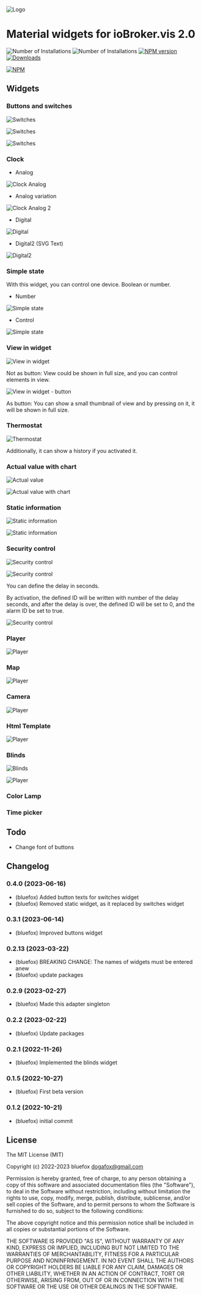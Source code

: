 ![Logo](admin/vis-2-widgets-material.png)
# Material widgets for ioBroker.vis 2.0

![Number of Installations](http://iobroker.live/badges/vis-2-widgets-material-installed.svg) ![Number of Installations](http://iobroker.live/badges/vis-2-widgets-material-stable.svg) [![NPM version](http://img.shields.io/npm/v/iobroker.vis-2-widgets-material.svg)](https://www.npmjs.com/package/iobroker.vis-2-widgets-material)
[![Downloads](https://img.shields.io/npm/dm/iobroker.vis-2-widgets-material.svg)](https://www.npmjs.com/package/iobroker.vis-2-widgets-material)

[![NPM](https://nodei.co/npm/iobroker.vis-2-widgets-material.png?downloads=true)](https://nodei.co/npm/iobroker.vis-2-widgets-material/)

## Widgets
### Buttons and switches
![Switches](img/material-switches.png)

![Switches](img/material-switches-buttons.png)

![Switches](img/material-switches-buttons-2.png)

### Clock
- Analog
 
![Clock Analog](img/material-clock-analog-1.png)
 
- Analog variation

![Clock Analog 2](img/material-clock-analog-2.png)

- Digital

![Digital](img/material-clock-digital-1.png)

- Digital2 (SVG Text)

![Digital2](img/material-clock-digital-2.png)

### Simple state
With this widget, you can control one device. Boolean or number.
- Number

![Simple state](img/material-simple-state-1.png)

- Control

![Simple state](img/material-simple-state-2.png)

### View in widget
![View in widget](img/material-view-in-widget-1.png)

Not as button: View could be shown in full size, and you can control elements in view.

![View in widget - button](img/material-view-in-widget-2.png)

As button: You can show a small thumbnail of view and by pressing on it, it will be shown in full size.

### Thermostat
![Thermostat](img/material-thermostat-1.png)

Additionally, it can show a history if you activated it.

### Actual value with chart
![Actual value](img/material-actual-value-1.png)

![Actual value with chart](img/material-actual-value-2.png)

### Static information
![Static information](img/material-static-info-1.png)

![Static information](img/material-static-info-2.png)

### Security control
![Security control](img/material-security-0.png)

![Security control](img/material-security-1.png)

You can define the delay in seconds.

By activation, the defined ID will be written with number of the delay seconds, 
and after the delay is over, the defined ID will be set to 0, and the alarm ID be set to true.

![Security control](img/material-security-2.png)

### Player
![Player](img/material-player.png)

### Map
![Player](img/material-map-1.png)

### Camera
![Player](img/material-camera-1.png)

### Html Template
![Player](img/material-html-1.png)

### Blinds
![Blinds](img/material-blinds-1.png)

![Player](img/material-blinds-2.png)

### Color Lamp

### Time picker


## Todo
- Change font of buttons
<!--
    Placeholder for the next version (at the beginning of the line):
    ### **WORK IN PROGRESS**
-->

## Changelog
### 0.4.0 (2023-06-16)
* (bluefox) Added button texts for switches widget
* (bluefox) Removed static widget, as it replaced by switches widget

### 0.3.1 (2023-06-14)
* (bluefox) Improved buttons widget

### 0.2.13 (2023-03-22)
* (bluefox) BREAKING CHANGE: The names of widgets must be entered anew 
* (bluefox) update packages

### 0.2.9 (2023-02-27)
* (bluefox) Made this adapter singleton

### 0.2.2 (2023-02-22)
* (bluefox) Update packages

### 0.2.1 (2022-11-26)
* (bluefox) Implemented the blinds widget

### 0.1.5 (2022-10-27)
* (bluefox) First beta version

### 0.1.2 (2022-10-21)
* (bluefox) initial commit

## License
The MIT License (MIT)

Copyright (c) 2022-2023 bluefox <dogafox@gmail.com>

Permission is hereby granted, free of charge, to any person obtaining a copy
of this software and associated documentation files (the "Software"), to deal
in the Software without restriction, including without limitation the rights
to use, copy, modify, merge, publish, distribute, sublicense, and/or sell
copies of the Software, and to permit persons to whom the Software is
furnished to do so, subject to the following conditions:

The above copyright notice and this permission notice shall be included in
all copies or substantial portions of the Software.

THE SOFTWARE IS PROVIDED "AS IS", WITHOUT WARRANTY OF ANY KIND, EXPRESS OR
IMPLIED, INCLUDING BUT NOT LIMITED TO THE WARRANTIES OF MERCHANTABILITY,
FITNESS FOR A PARTICULAR PURPOSE AND NONINFRINGEMENT. IN NO EVENT SHALL THE
AUTHORS OR COPYRIGHT HOLDERS BE LIABLE FOR ANY CLAIM, DAMAGES OR OTHER
LIABILITY, WHETHER IN AN ACTION OF CONTRACT, TORT OR OTHERWISE, ARISING FROM,
OUT OF OR IN CONNECTION WITH THE SOFTWARE OR THE USE OR OTHER DEALINGS IN
THE SOFTWARE.
